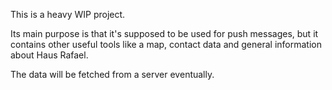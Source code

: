 This is a heavy WIP project.

Its main purpose is that it's supposed to be used for push messages, but it contains other useful tools like a map, contact data and general information about Haus Rafael.

The data will be fetched from a server eventually.
